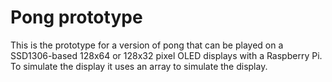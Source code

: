 # Pong prototype 
This is the prototype for a version of pong that can be played on a SSD1306-based 128x64 or 128x32 pixel OLED displays with a Raspberry Pi. To simulate the display it uses an array to simulate the display.
